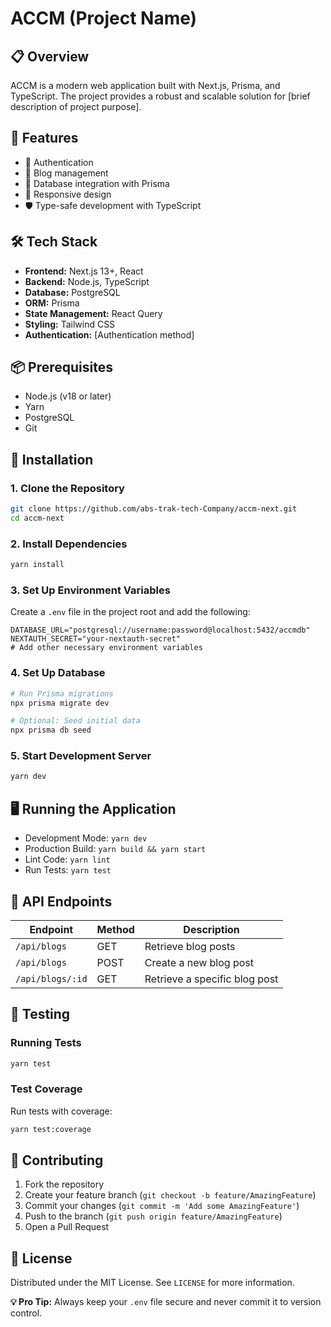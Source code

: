 # ACCM (Project Name)

## 📋 Overview

ACCM is a modern web application built with Next.js, Prisma, and TypeScript. The project provides a robust and scalable solution for [brief description of project purpose].

## 🚀 Features

- 🔐 Authentication
- 📝 Blog management
- 💾 Database integration with Prisma
- 🎨 Responsive design
- 🛡️ Type-safe development with TypeScript

## 🛠 Tech Stack

- **Frontend:** Next.js 13+, React
- **Backend:** Node.js, TypeScript
- **Database:** PostgreSQL
- **ORM:** Prisma
- **State Management:** React Query
- **Styling:** Tailwind CSS
- **Authentication:** [Authentication method]

## 📦 Prerequisites

- Node.js (v18 or later)
- Yarn
- PostgreSQL
- Git

## 🔧 Installation

### 1. Clone the Repository

```bash
git clone https://github.com/abs-trak-tech-Company/accm-next.git
cd accm-next
```

### 2. Install Dependencies

```bash
yarn install
```

### 3. Set Up Environment Variables

Create a `.env` file in the project root and add the following:

```env
DATABASE_URL="postgresql://username:password@localhost:5432/accmdb"
NEXTAUTH_SECRET="your-nextauth-secret"
# Add other necessary environment variables
```

### 4. Set Up Database

```bash
# Run Prisma migrations
npx prisma migrate dev

# Optional: Seed initial data
npx prisma db seed
```

### 5. Start Development Server

```bash
yarn dev
```

## 🖥️ Running the Application

- Development Mode: `yarn dev`
- Production Build: `yarn build && yarn start`
- Lint Code: `yarn lint`
- Run Tests: `yarn test`

## 📡 API Endpoints

| Endpoint | Method | Description |
|----------|--------|-------------|
| `/api/blogs` | GET | Retrieve blog posts |
| `/api/blogs` | POST | Create a new blog post |
| `/api/blogs/:id` | GET | Retrieve a specific blog post |

## 🧪 Testing

### Running Tests

```bash
yarn test
```

### Test Coverage

Run tests with coverage:
```bash
yarn test:coverage
```

## 🤝 Contributing

1. Fork the repository
2. Create your feature branch (`git checkout -b feature/AmazingFeature`)
3. Commit your changes (`git commit -m 'Add some AmazingFeature'`)
4. Push to the branch (`git push origin feature/AmazingFeature`)
5. Open a Pull Request

## 📜 License

Distributed under the MIT License. See `LICENSE` for more information.


**💡 Pro Tip:** Always keep your `.env` file secure and never commit it to version control.